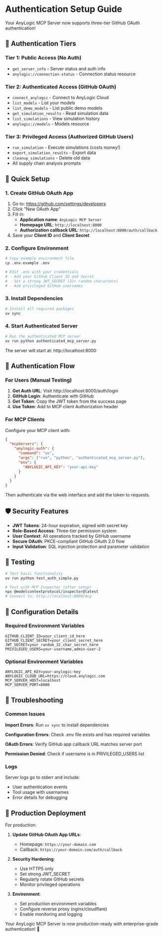 # Authentication Setup Guide

Your AnyLogic MCP Server now supports three-tier GitHub OAuth authentication!

## 🎯 Authentication Tiers

### Tier 1: Public Access (No Auth)
- `get_server_info` - Server status and auth info
- `anylogic://connection-status` - Connection status resource

### Tier 2: Authenticated Access (GitHub OAuth)
- `connect_anylogic` - Connect to AnyLogic Cloud
- `list_models` - List your models
- `list_demo_models` - List public demo models
- `get_simulation_results` - Read simulation data
- `list_simulations` - View simulation history
- `anylogic://models` - Models resource

### Tier 3: Privileged Access (Authorized GitHub Users)
- `run_simulation` - Execute simulations (costs money!)
- `export_simulation_results` - Export data
- `cleanup_simulations` - Delete old data
- All supply chain analysis prompts

## 🚀 Quick Setup

### 1. Create GitHub OAuth App

1. Go to: https://github.com/settings/developers
2. Click "New OAuth App"
3. Fill in:
   - **Application name**: `AnyLogic MCP Server`
   - **Homepage URL**: `http://localhost:8000`
   - **Authorization callback URL**: `http://localhost:8000/auth/callback`
4. Save your **Client ID** and **Client Secret**

### 2. Configure Environment

```bash
# Copy example environment file
cp .env.example .env

# Edit .env with your credentials
# - Add your GitHub Client ID and Secret
# - Set a strong JWT_SECRET (32+ random characters)
# - Add privileged GitHub usernames
```

### 3. Install Dependencies

```bash
# Install all required packages
uv sync
```

### 4. Start Authenticated Server

```bash
# Run the authenticated MCP server
uv run python authenticated_mcp_server.py
```

The server will start at: http://localhost:8000

## 🔐 Authentication Flow

### For Users (Manual Testing)

1. **Get Auth URL**: Visit http://localhost:8000/auth/login
2. **GitHub Login**: Authenticate with GitHub
3. **Get Token**: Copy the JWT token from the success page
4. **Use Token**: Add to MCP client Authorization header

### For MCP Clients

Configure your MCP client with:
```json
{
  "mcpServers": {
    "anylogic-auth": {
      "command": "uv",
      "args": ["run", "python", "authenticated_mcp_server.py"],
      "env": {
        "ANYLOGIC_API_KEY": "your-api-key"
      }
    }
  }
}
```

Then authenticate via the web interface and add the token to requests.

## 🛡️ Security Features

- **JWT Tokens**: 24-hour expiration, signed with secret key
- **Role-Based Access**: Three-tier permission system
- **User Context**: All operations tracked by GitHub username
- **Secure OAuth**: PKCE-compliant GitHub OAuth 2.0 flow
- **Input Validation**: SQL injection protection and parameter validation

## 🧪 Testing

```bash
# Test basic functionality
uv run python test_auth_simple.py

# Test with MCP Inspector (after setup)
npx @modelcontextprotocol/inspector@latest
# Connect to: http://localhost:8000/mcp
```

## 📝 Configuration Details

### Required Environment Variables
```env
GITHUB_CLIENT_ID=your_client_id_here
GITHUB_CLIENT_SECRET=your_client_secret_here  
JWT_SECRET=your_random_32_char_secret_here
PRIVILEGED_USERS=your-username,admin-user-2
```

### Optional Environment Variables
```env
ANYLOGIC_API_KEY=your-anylogic-key
ANYLOGIC_CLOUD_URL=https://cloud.anylogic.com
MCP_SERVER_HOST=localhost
MCP_SERVER_PORT=8000
```

## 🔧 Troubleshooting

### Common Issues

**Import Errors**: Run `uv sync` to install dependencies

**Configuration Errors**: Check .env file exists and has required variables

**OAuth Errors**: Verify GitHub app callback URL matches server port

**Permission Denied**: Check if username is in PRIVILEGED_USERS list

### Logs

Server logs go to stderr and include:
- User authentication events
- Tool usage with usernames
- Error details for debugging

## 🚀 Production Deployment

For production:

1. **Update GitHub OAuth App URLs**:
   - Homepage: `https://your-domain.com`
   - Callback: `https://your-domain.com/auth/callback`

2. **Security Hardening**:
   - Use HTTPS only
   - Set strong JWT_SECRET
   - Regularly rotate GitHub secrets
   - Monitor privileged operations

3. **Environment**:
   - Set production environment variables
   - Configure reverse proxy (nginx/cloudflare)
   - Enable monitoring and logging

Your AnyLogic MCP Server is now production-ready with enterprise-grade authentication! 🎉